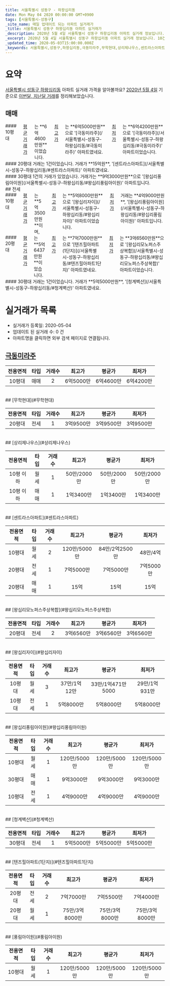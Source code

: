 ```yaml
---
title: 서울특별시 성동구 - 하왕십리동
date: Mon May 04 2020 00:00:00 GMT+0900
tags: [서울특별시-성동구]
_site_name: 매일 업데이트 되는 아파트 실거래가
_title: 서울특별시 성동구 하왕십리동 아파트 실거래가
_description: 2020년 5월 4일 서울특별시 성동구 하왕십리동 아파트 실거래 정보입니다. 10건 아파트 정보가 있습니다.
_excerpt: 2020년 5월 4일 서울특별시 성동구 하왕십리동 아파트 실거래 정보입니다. 10건 아파트 정보가 있습니다.
_updated_time: 2020-05-03T15:00:00.000Z
_keywords: 서울특별시,성동구,하왕십리동,극동미라주,무학현대,상리제나우스,센트라스아파트,왕십리모노퍼스주상복합,왕십리자이,왕십리풍림아이원,청계벽산,텐즈힐아파트(1단지),풍림아이원
---
```





# 요약
<ins>서울특별시 성동구 하왕십리동</ins> 아파트 실거래 가격을 알아볼까요? <ins>2020년 5월 4일</ins> 기준으로 <ins>이번달, 지난달 거래</ins>를 정리해보았습니다.

## 매매
<div class="container">
<div class="six columns" markdown="1">
#### 10평대
<ins>평균 거래가</ins>는 **6억4600만원**이었습니다. <ins>최고가</ins>는 **6억5000만원**으로 '[극동미라주](/서울특별시-성동구-하왕십리동/#극동미라주)' 아파트였네요. <ins>최저가</ins>는 **6억4200만원**으로 '[극동미라주](/서울특별시-성동구-하왕십리동/#극동미라주)' 아파트이었습니다.
</div>
<div class="six columns" markdown="1">
#### 20평대
거래는 1건이었습니다. 거래가 **15억원**, '[센트라스아파트](/서울특별시-성동구-하왕십리동/#센트라스아파트)' 아파트였네요.
</div>
</div>
<div class="container">
<div class="twelve columns" markdown="1">
#### 30평대
1건의 거래가 있었습니다. 거래가는 **9억3000만원**으로 '[왕십리풍림아이원](/서울특별시-성동구-하왕십리동/#왕십리풍림아이원)' 아파트입니다.
</div>
</div>
## 전세
<div class="container">
<div class="six columns" markdown="1">
#### 10평대
<ins>평균 거래가</ins>는 **5억3500만원**이며, <ins>최고가</ins>는 **5억8000만원**으로 '[왕십리자이](/서울특별시-성동구-하왕십리동/#왕십리자이)' 아파트이었습니다. <ins>최저가</ins> 거래는 **4억9000만원**, '[왕십리풍림아이원](/서울특별시-성동구-하왕십리동/#왕십리풍림아이원)' 아파트입니다.
</div>
<div class="six columns" markdown="1">
#### 20평대
<ins>평균 거래가</ins>는 **5억6437만원**이었습니다. <ins>최고가</ins>는 **7억7000만원**으로 '[텐즈힐아파트(1단지)](/서울특별시-성동구-하왕십리동/#텐즈힐아파트1단지)' 아파트였네요. <ins>최저가</ins>는 **3억6560만원**으로 '[왕십리모노퍼스주상복합](/서울특별시-성동구-하왕십리동/#왕십리모노퍼스주상복합)' 아파트이었습니다.
</div>
</div>
<div class="container">
<div class="twelve columns" markdown="1">
#### 30평대
거래는 1건이었습니다. 거래가 **5억5000만원**, '[청계벽산](/서울특별시-성동구-하왕십리동/#청계벽산)' 아파트였네요.
</div>
</div>



# 실거래가 목록
- 실거래가 등록일: 2020-05-04
- 업데이트 된 실거래 수: 0 건
- 아파트명을 클릭하면 외부 검색 페이지로 연결됩니다.

## [극동미라주](#극동미라주)

|전용면적|타입|거래수|최고가|평균가|최저가|
|:---:|:---:|:---:|:---:|:---:|:---:|
|10평대|<span class="deal-type-1">매매</span>|2|6억5000만|6억4600만|6억4200만|

<br/>
## [무학현대](#무학현대)

|전용면적|타입|거래수|최고가|평균가|최저가|
|:---:|:---:|:---:|:---:|:---:|:---:|
|20평대|<span class="deal-type-2">전세</span>|1|3억9500만|3억9500만|3억9500만|

<br/>
## [상리제나우스](#상리제나우스)

|전용면적|타입|거래수|최고가|평균가|최저가|
|:---:|:---:|:---:|:---:|:---:|:---:|
|10평 이하|<span class="deal-type-3">월세</span>|1|50만/2000만|50만/2000만|50만/2000만|
|10평 이하|<span class="deal-type-1">매매</span>|1|1억3400만|1억3400만|1억3400만|

<br/>
## [센트라스아파트](#센트라스아파트)

|전용면적|타입|거래수|최고가|평균가|최저가|
|:---:|:---:|:---:|:---:|:---:|:---:|
|10평대|<span class="deal-type-3">월세</span>|2|120만/5000만|84만/2억2500만|48만/4억|
|20평대|<span class="deal-type-2">전세</span>|1|7억5000만|7억5000만|7억5000만|
|20평대|<span class="deal-type-1">매매</span>|1|15억|15억|15억|

<br/>
## [왕십리모노퍼스주상복합](#왕십리모노퍼스주상복합)

|전용면적|타입|거래수|최고가|평균가|최저가|
|:---:|:---:|:---:|:---:|:---:|:---:|
|20평대|<span class="deal-type-2">전세</span>|2|3억6560만|3억6560만|3억6560만|

<br/>
## [왕십리자이](#왕십리자이)

|전용면적|타입|거래수|최고가|평균가|최저가|
|:---:|:---:|:---:|:---:|:---:|:---:|
|10평대|<span class="deal-type-3">월세</span>|3|37만/1억12만|33만/1억471만5000|29만/1억931만|
|10평대|<span class="deal-type-2">전세</span>|1|5억8000만|5억8000만|5억8000만|

<br/>
## [왕십리풍림아이원](#왕십리풍림아이원)

|전용면적|타입|거래수|최고가|평균가|최저가|
|:---:|:---:|:---:|:---:|:---:|:---:|
|10평대|<span class="deal-type-3">월세</span>|1|120만/5000만|120만/5000만|120만/5000만|
|30평대|<span class="deal-type-1">매매</span>|1|9억3000만|9억3000만|9억3000만|
|10평대|<span class="deal-type-2">전세</span>|1|4억9000만|4억9000만|4억9000만|

<br/>
## [청계벽산](#청계벽산)

|전용면적|타입|거래수|최고가|평균가|최저가|
|:---:|:---:|:---:|:---:|:---:|:---:|
|30평대|<span class="deal-type-2">전세</span>|1|5억5000만|5억5000만|5억5000만|

<br/>
## [텐즈힐아파트(1단지)](#텐즈힐아파트1단지)

|전용면적|타입|거래수|최고가|평균가|최저가|
|:---:|:---:|:---:|:---:|:---:|:---:|
|20평대|<span class="deal-type-2">전세</span>|2|7억7000만|7억5500만|7억4000만|
|20평대|<span class="deal-type-3">월세</span>|1|75만/3억8000만|75만/3억8000만|75만/3억8000만|

<br/>
## [풍림아이원](#풍림아이원)

|전용면적|타입|거래수|최고가|평균가|최저가|
|:---:|:---:|:---:|:---:|:---:|:---:|
|10평대|<span class="deal-type-3">월세</span>|1|120만/5000만|120만/5000만|120만/5000만|

<br/>



